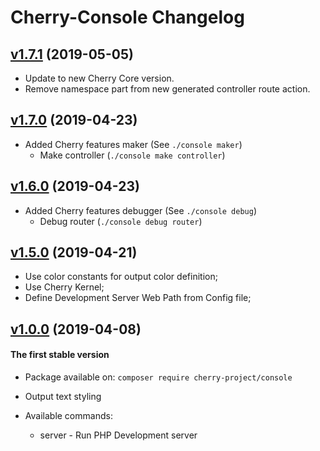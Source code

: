 # Cherry-Console Changelog

## [v1.7.1](https://github.com/cherry-framework/console/releases/tag/v1.7.1 "v1.7.1") (2019-05-05)

- Update to new Cherry Core version.  
- Remove namespace part from new generated controller route action.  

## [v1.7.0](https://github.com/cherry-framework/console/releases/tag/v1.7.0 "v1.7.0") (2019-04-23)

- Added Cherry features maker (See `./console maker`)
    - Make controller (`./console make controller`)

## [v1.6.0](https://github.com/cherry-framework/console/releases/tag/v1.6.0 "v1.6.0") (2019-04-23)

- Added Cherry features debugger (See `./console debug`)
    - Debug router (`./console debug router`)

## [v1.5.0](https://github.com/cherry-framework/console/releases/tag/v1.5.0 "v1.5.0") (2019-04-21)

- Use color constants for output color definition;
- Use Cherry Kernel;
- Define Development Server Web Path from Config file;

## [v1.0.0](https://github.com/cherry-framework/console/releases/tag/v1.0.0 "v1.0.0") (2019-04-08)
#### The first stable version

- Package available on: `composer require cherry-project/console`
- Output text styling
- Available commands:

    - server - Run PHP Development server
